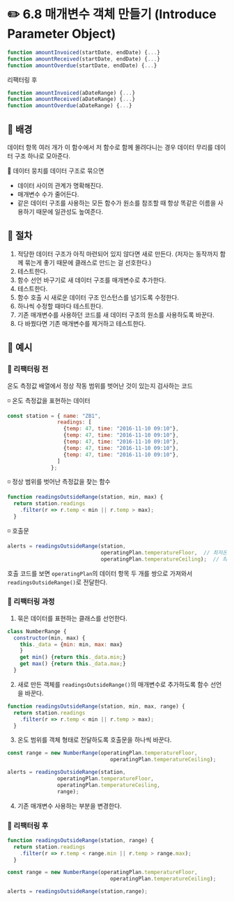 # ✏️ 6.8 매개변수 객체 만들기 (Introduce Parameter Object)

```javascript
function amountInvoiced(startDate, endDate) {...}
function amountReceived(startDate, endDate) {...}
function amountOverdue(startDate, endDate) {...}
```

리팩터링 후

```javascript
function amountInvoiced(aDateRange) {...}
function amountReceived(aDateRange) {...}
function amountOverdue(aDateRange) {...}
```

## 🧷 배경

데이터 항목 여러 개가 이 함수에서 저 함수로 함께 몰려다니는 경우 데이터 무리를 데이터 구조 하나로 모아준다.&#x20;

📍 데이터 뭉치를 데이터 구조로 묶으면&#x20;

* 데이터 사이의 관계가 명확해진다.
* 매개변수 수가 줄어든다.
* 같은 데이터 구조를 사용하는 모든 함수가 원소를 참조할 때 항상 똑같은 이름을 사용하기 때문에 일관성도 높여준다.

## 🧷 절차

1. 적당한 데이터 구조가 아직 마련되어 있지 않다면 새로 만든다. (저자는 동작까지 함께 묶는게 좋기 때문에 클래스로 만드는 걸 선호한다.)
2. 테스트한다.
3. 함수 선언 바구기로 새 데이터 구조를 매개변수로 추가한다.
4. 테스트한다.
5. 함수 호출 시 새로운 데이터 구조 인스턴스를 넘기도록 수정한다.
6. 하나씩 수정할 때마다 테스트한다.
7. 기존 매개변수를 사용하던 코드를 새 데이터 구조의 원소를 사용하도록 바꾼다.
8. 다 바꿨다면 기존 매개변수를 제거하고 테스트한다.



## 🧷 예시

### 🧷 리팩터링 전

온도 측정값 배열에서 정상 작동 범위를 벗어난 것이 있는지 검사하는 코드

◽️ 온도 측정값을 표현하는 데이터

```javascript
const station = { name: "ZB1", 
                readings: [
                  {temp: 47, time: "2016-11-10 09:10"},
                  {temp: 47, time: "2016-11-10 09:10"},
                  {temp: 47, time: "2016-11-10 09:10"},
                  {temp: 47, time: "2016-11-10 09:10"},
                  {temp: 47, time: "2016-11-10 09:10"},
                ]
              };    
```

◽️ 정상 범위를 벗어난 측정값을 찾는 함수

```javascript
function readingsOutsideRange(station, min, max) {
  return station.readings 
    .filter(r => r.temp < min || r.temp > max);
  }
```

◽️ 호출문

```javascript
alerts = readingsOutsideRange(station,
                              operatingPlan.temperatureFloor,  // 최저온도
                              operatingPlan.temperatureCeiling);  // 최고 온도
```

호출 코드를 보면 `operatingPlan`의 데이터 항목 두 개를 쌍으로 가져와서 `readingsOutsideRange()`로 전달한다.

### 🧷 리팩터링 과정

1. 묶은 데이터를 표현하는 클래스를 선언한다.

```javascript
class NumberRange {
  constructor(min, max) {
    this._data = {min: min, max: max}
    }
    get min() {return this._data.min;}
    get max() {return this._data.max;}
  }
```

2. 새로 만든 객체를 `readingsOutsideRange()`의 매개변수로 추가하도록 함수 선언을 바꾼다.

```javascript
function readingsOutsideRange(station, min, max, range) {
  return station.readings
    .filter(r => r.temp < min || r.temp > max);
  }
```

3. 온도 범위를 객체 형태로 전달하도록 호출문을 하나씩 바꾼다.

```javascript
const range = new NumberRange(operatingPlan.temperatureFloor,
                                 operatingPlan.temperatureCeiling);

alerts = readingsOutsideRange(station,
                operatingPlan.temperatureFloor,  
                operatingPlan.temperatureCeiling,
                range);  
```

4. 기존 매개변수 사용하는 부분을 변경한다.

### 🧷 리팩터링 후

```javascript
function readingsOutsideRange(station, range) {
  return station.readings
    .filter(r => r.temp < range.min || r.temp > range.max);
  }
```

```javascript
const range = new NumberRange(operatingPlan.temperatureFloor,
                                 operatingPlan.temperatureCeiling);

alerts = readingsOutsideRange(station,range); 
```

